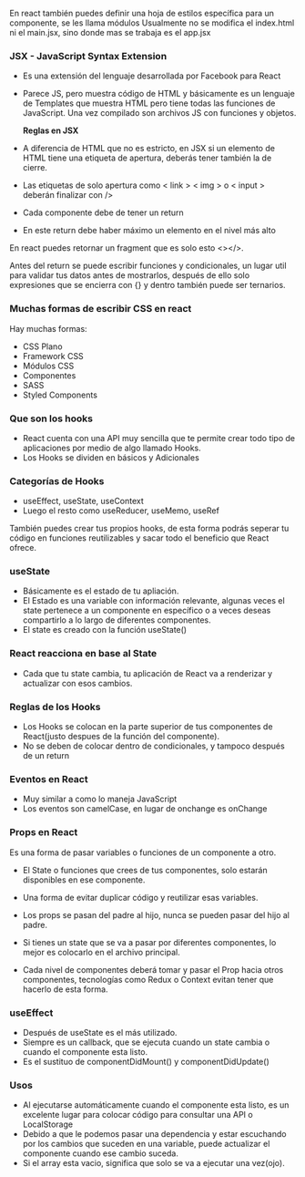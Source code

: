 En react también puedes definir una hoja de estilos específica para un componente, se les llama módulos
Usualmente no se modifica el index.html ni el main.jsx, sino donde mas se trabaja es el app.jsx

### JSX - JavaScript Syntax Extension

- Es una extensión del lenguaje desarrollada por Facebook para React
- Parece JS, pero muestra código de HTML y básicamente es un lenguaje de Templates que muestra HTML pero tiene todas las funciones de JavaScript.
  Una vez compilado son archivos JS con funciones y objetos.

  **Reglas en JSX**

- A diferencia de HTML que no es estricto, en JSX si un elemento de HTML tiene una etiqueta de apertura, deberás tener también la de cierre.
- Las etiquetas de solo apertura como < link > < img > o < input > deberán finalizar con />
- Cada componente debe de tener un return
- En este return debe haber máximo un elemento en el nivel más alto

En react puedes retornar un fragment que es solo esto <></>.

Antes del return se puede escribir funciones y condicionales, un lugar util para validar tus datos antes de mostrarlos, después de ello solo expresiones que se encierra con {} y dentro también puede ser ternarios.

### Muchas formas de escribir CSS en react

Hay muchas formas:

- CSS Plano
- Framework CSS
- Módulos CSS
- Componentes
- SASS
- Styled Components

### Que son los hooks

- React cuenta con una API muy sencilla que te permite crear todo tipo de aplicaciones por medio de algo llamado Hooks.
- Los Hooks se dividen en básicos y Adicionales

### Categorías de Hooks

- useEffect, useState, useContext
- Luego el resto como useReducer, useMemo, useRef

También puedes crear tus propios hooks, de esta forma podrás seperar tu código en funciones reutilizables y sacar todo el beneficio que React ofrece.

### useState

- Básicamente es el estado de tu apliación.
- El Estado es una variable con información relevante, algunas veces el state pertenece a un componente en específico o a veces deseas compartirlo a lo largo de diferentes componentes.
- El state es creado con la función useState()
### React reacciona en base al State
- Cada que tu state cambia, tu aplicación de React va a renderizar y actualizar con esos cambios.

### Reglas de los Hooks
- Los Hooks se colocan en la parte superior de tus componentes de React(justo despues de la función del componente).
- No se deben de colocar dentro de condicionales, y tampoco después de un return

### Eventos en React
- Muy similar a como lo maneja JavaScript
- Los eventos son camelCase, en lugar de onchange es onChange

### Props en React
Es una forma de pasar variables o funciones de un componente a otro.
- El State o funciones que crees de tus componentes, solo estarán disponibles en ese componente.
- Una forma de evitar duplicar código y reutilizar esas variables.
- Los props se pasan del padre al hijo, nunca se pueden pasar del hijo al padre.

- Si tienes un state que se va a pasar por diferentes componentes, lo mejor es colocarlo en el archivo principal.
- Cada nivel de componentes deberá tomar y pasar el Prop hacia otros componentes, tecnologías como Redux o Context evitan tener que hacerlo de esta forma.

### useEffect
- Después de useState es el más utilizado.
- Siempre es un callback, que se ejecuta cuando un state cambia o cuando el componente esta listo.
- Es el sustituo de componentDidMount() y componentDidUpdate()
### Usos
- Al ejecutarse automáticamente cuando el componente esta listo, es un excelente lugar para colocar código para consultar una API o LocalStorage
- Debido a que le podemos pasar una dependencia y estar escuchando por los cambios que suceden en una variable, puede actualizar el componente cuando ese cambio suceda.
- Si el array esta vacio, significa que solo se va a ejecutar una vez(ojo).
